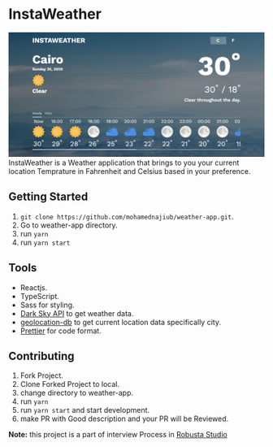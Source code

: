 # InstaWeather
![Image of InstaWeather](./src/images/screenshot.png)
InstaWeather is a Weather application that brings to you your current location Temprature in Fahrenheit and Celsius based in your preference.

## Getting Started

1. `git clone https://github.com/mohamednajiub/weather-app.git`.
2. Go to weather-app directory.
3. run `yarn`
4. run `yarn start`

## Tools

- Reactjs.
- TypeScript.
- Sass for styling.
- [Dark Sky API](http://darksky.net/) to get weather data.
- [geolocation-db](http://geolocation-db.com/) to get current location data specifically city.
- [Prettier](https://prettier.io/) for code format.

## Contributing

1. Fork Project.
2. Clone Forked Project to local.
3. change directory to weather-app.
4. run `yarn`
5. run `yarn start` and start development.
6. make PR with Good description and your PR will be Reviewed.

**Note:**
this project is a part of interview Process in [Robusta Studio](https://robustastudio.com/)